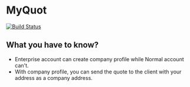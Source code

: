 # MyQuot

[![Build Status](https://travis-ci.org/rubiest/myquot.svg?branch=master)](https://travis-ci.org/rubiest/myquot)

## What you have to know?

- Enterprise account can create company profile while Normal account can't.
- With company profile, you can send the quote to the client with your address as a company address.
